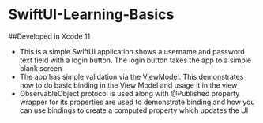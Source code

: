 # SwiftUI-Learning-Basics

##Developed in Xcode 11

- This is a simple SwiftUI application shows a username and password text field with a login button. The login button takes the app to a simple blank screen
- The app has simple validation via the ViewModel. This demonstrates how to do basic binding in the View Model and usage it in the view
- ObservableObject protocol is used along with @Published property wrapper for its properties are used to demonstrate binding and how you can use bindings to create a computed property which updates the UI
